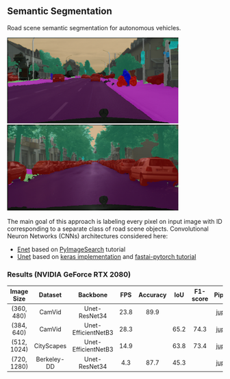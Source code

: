 ## Semantic Segmentation
Road scene semantic segmentation for autonomous vehicles.

<img src="https://github.com/RuslanAgishev/robot_scene_understanding/blob/master/Semantic_Segmentation/ENet/output/munich_seg_output.png" width="400" /> <img src="https://github.com/RuslanAgishev/robot_scene_understanding/blob/master/Semantic_Segmentation/ENet/output/example_02_seg_output.png" width="400" />

The main goal of this approach is labeling every pixel on input image with ID
corresponding to a separate class of road scene objects.
Convolutional Neuron Networks (CNNs) architectures considered here:
- [Enet](https://arxiv.org/abs/1606.02147) based on [PyImageSearch](https://www.pyimagesearch.com/2018/09/03/semantic-segmentation-with-opencv-and-deep-learning/) tutorial
- [Unet](https://arxiv.org/abs/1505.04597) based on [keras implementation](https://github.com/qubvel/segmentation_models) and [fastai-pytorch tutorial](https://course.fast.ai/videos/?lesson=3)

### Results (NVIDIA GeForce RTX 2080)
| Image Size | Dataset     | Backbone             | FPS  | Accuracy |IoU   | F1-score | Pipeline
|:----------:|:-----------:|:--------------------:|:----:|:--------:|:----:|:--------:|:--------:|
| (360, 480) | CamVid      | Unet-ResNet34        | 23.8 | 89.9     |      |          | [jupyter](https://github.com/RuslanAgishev/robot_scene_understanding/blob/master/Semantic_Segmentation/UNet/fastai/fastai_camvid.ipynb)
| (384, 640) | CamVid      | Unet-EfficientNetB3  | 28.3 |          | 65.2 | 74.3     | [jupyter](https://github.com/RuslanAgishev/robot_scene_understanding/blob/master/Semantic_Segmentation/UNet/keras/multiclass_segmentation_camvid.ipynb)
| (512, 1024)| CityScapes  | Unet-EfficientNetB3  | 14.9 |          | 63.8 | 73.4     | [jupyter](https://github.com/RuslanAgishev/robot_scene_understanding/blob/master/Semantic_Segmentation/UNet/keras/multiclass_segmentation_cityscapes.ipynb)
| (720, 1280)| Berkeley-DD | Unet-ResNet34        | 4.3  | 87.7     | 45.3 |          | [jupyter](https://github.com/RuslanAgishev/robot_scene_understanding/blob/master/Semantic_Segmentation/UNet/fastai/fastai_berkeley.ipynb)
